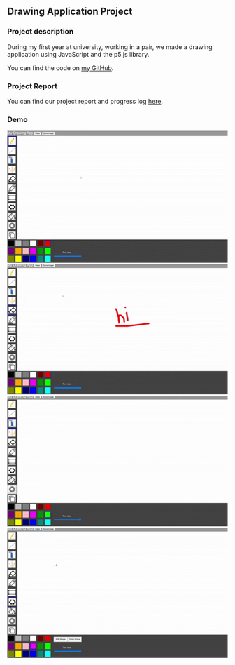 ## Drawing Application Project 

### Project description
During my first year at university, working in a pair, we made a drawing application using JavaScript and the p5.js library. 

You can find the code on [my GitHub](https://github.com/ysmnpksy/drawing_application).

### Project Report

You can find our project report and progress log [here](pdf/DrawingAppReport.pdf).

### Demo

<img src="images/cloneDemo.gif"/>

<img src="images/sprayDemo.gif"/>

<img src="images/kalidoscopeDemo.gif"/>

<img src="images/mirrorDemo.gif"/>
